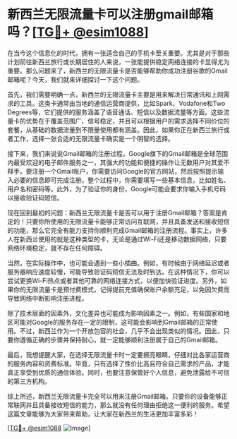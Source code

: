 # 新西兰无限流量卡可以注册gmail邮箱吗？[[TG💪+ @esim1088](https://t.me/s/esim1088)]

在当今这个信息化的时代，拥有一张适合自己的手机卡至关重要。尤其是对于那些计划前往新西兰旅行或长期居住的人来说，一张能提供稳定网络连接的卡显得尤为重要。那么问题来了，新西兰的无限流量卡是否能够帮助你成功注册谷歌的Gmail邮箱呢？今天，我们就来详细探讨一下这个问题。

首先，我们需要明确一点，新西兰的无限流量卡主要是用来解决日常通讯和上网需求的工具。这类卡通常由当地的通信运营商提供，比如Spark、Vodafone和Two Degrees等，它们提供的服务涵盖了语音通话、短信以及数据流量等方面。这些流量卡的优势在于覆盖范围广、信号稳定，并且可以根据用户的需求选择不同价位的套餐，从基础的数据流量到不限量使用都有涵盖。因此，如果你正在新西兰旅行或者工作，选择一张合适的无限流量卡确实是一个明智的选择。

接下来，我们来说说Gmail邮箱的注册过程。Google旗下的Gmail邮箱是全球范围内最受欢迎的电子邮件服务之一，其强大的功能和便捷的操作让无数用户对其爱不释手。要注册一个Gmail账户，你需要访问Google的官方网站，然后按照提示输入必要的信息即可完成注册。整个过程中，你需要填写一些基本信息，比如姓名、用户名和密码等。此外，为了验证你的身份，Google可能会要求你输入手机号码以接收验证码短信。

现在回到最初的问题：新西兰无限流量卡是否可以用于注册Gmail邮箱？答案是肯定的！只要你所使用的无限流量卡能够正常访问互联网，并且具备发送和接收短信的功能，那么它完全有能力支持你顺利完成Gmail邮箱的注册流程。事实上，许多人在新西兰使用的就是这种类型的卡，无论是通过Wi-Fi还是移动数据网络，只要网络环境稳定，就不存在任何障碍。

当然，在实际操作中，也可能会遇到一些小插曲。例如，有时候由于网络延迟或者服务器响应速度较慢，可能导致验证码短信无法及时到达。在这种情况下，你可以尝试更换Wi-Fi热点或者其他可靠的网络连接方式，以便加快验证进度。另外，如果你的无限流量卡是预付费模式，记得提前充值确保账户余额充足，以免因欠费而导致网络中断影响注册进程。

除了技术层面的因素外，文化差异也可能成为影响因素之一。例如，有些国家和地区可能对Google的服务存在一定的限制，这可能会影响到Gmail邮箱的正常使用。不过，新西兰作为一个开放包容的社会，几乎不会出现类似的情况。因此，只要你遵循正确的步骤并保持耐心，就一定能够顺利注册属于自己的Gmail邮箱。

最后，我想提醒大家，在选择无限流量卡时一定要擦亮眼睛，仔细对比各家运营商的服务内容和资费标准。毕竟，只有选择了性价比高且符合自己需求的产品，才能真正享受到优质的通信体验。同时，也要注意保管好个人信息，避免泄露给不可信的第三方机构。

综上所述，新西兰无限流量卡完全可以用来注册Gmail邮箱。只要你的设备能够正常联网并且具备接收短信的能力，那么就没有任何理由拒绝这一便利的服务。希望这篇文章能够为大家带来帮助，让大家在新西兰的生活更加丰富多彩！

[[TG💪+ @esim1088](https://t.me/s/esim1088) ![Image](https://i.postimg.cc/4NQfJmqS/Snipaste-2025-05-13-00-14-12.png)]
